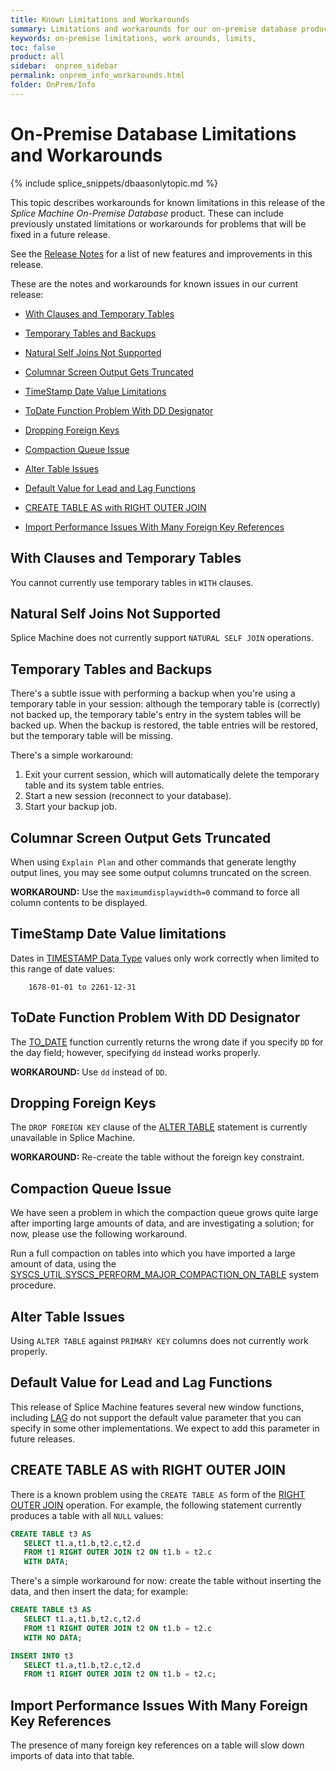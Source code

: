 ```yaml
---
title: Known Limitations and Workarounds
summary: Limitations and workarounds for our on-premise database product.
keywords: on-premise limitations, work arounds, limits,
toc: false
product: all
sidebar:  onprem_sidebar
permalink: onprem_info_workarounds.html
folder: OnPrem/Info
---
```

# On-Premise Database Limitations and Workarounds

{% include splice_snippets/dbaasonlytopic.md %}

This topic describes workarounds for known limitations in this release of the *Splice Machine On-Premise Database* product. These can include previously unstated limitations or workarounds for problems that will be fixed in a future release.

<div class="noteIcon">See the <a href="onprem_info_release.html">Release Notes</a> for a list of new features and improvements in this release.</div>

These are the notes and workarounds for known issues in our current release:

* [With Clauses and Temporary Tables](#with-clauses-and-temporary-tables)

* [Temporary Tables and Backups](#temporary-tables-and-backups)

* [Natural Self Joins Not Supported](#natural-self-joins-not-supported)

* [Columnar Screen Output Gets Truncated](#columnar-screen-output-gets-truncated)

* [TimeStamp Date Value Limitations](#timestamp-date-value-limitations)

* [ToDate Function Problem With DD Designator](#todate-function-problem-with-dd-designator)

* [Dropping Foreign Keys](#dropping-foreign-keys)

* [Compaction Queue Issue](#compaction-queue-issue)

* [Alter Table Issues](#alter-table-issues)

* [Default Value for Lead and Lag Functions](#default-value-for-lead-and-lag-functions)

* [CREATE TABLE AS with RIGHT OUTER JOIN](#create-table-as-with-right-outer-join)

* [Import Performance Issues With Many Foreign Key References](#import-performance-issues-with-many-foreign-key-references)


## With Clauses and Temporary Tables

You cannot currently use temporary tables in ``WITH`` clauses.


## Natural Self Joins Not Supported

Splice Machine does not currently support ``NATURAL SELF JOIN`` operations.


## Temporary Tables and Backups

There's a subtle issue with performing a backup when you're using a temporary table in your session: although the temporary table is (correctly) not backed up, the temporary table's entry in the system tables will be backed up. When the backup is restored, the table entries will be restored, but the temporary table will be missing.

There's a simple workaround:
1. Exit your current session, which will automatically delete the temporary table and its system table entries.
2. Start a new session (reconnect to your database).
3. Start your backup job.


## Columnar Screen Output Gets Truncated

When using ``Explain Plan`` and other commands that generate lengthy output lines, you may see some output columns truncated on the screen.

**WORKAROUND:** Use the `maximumdisplaywidth=0` command to force all column contents to be displayed.


## TimeStamp Date Value limitations

Dates in [TIMESTAMP Data Type](sqlref_builtinfcns_timestamp.html) values only work correctly when limited to this range of date values:
~~~~
    1678-01-01 to 2261-12-31
~~~~


## ToDate Function Problem With DD Designator

The [TO_DATE](sqlref_builtinfcns_date.html) function currently returns the wrong date if you specify ``DD`` for the day field; however, specifying ``dd`` instead works properly.

**WORKAROUND:** Use `dd` instead of `DD`.


## Dropping Foreign Keys

The ``DROP FOREIGN KEY`` clause of the [ALTER TABLE](sqlref_statements_altertable.html) statement is currently unavailable in Splice Machine.

**WORKAROUND:** Re-create the table without the foreign key constraint.


## Compaction Queue Issue

We have seen a problem in which the compaction queue grows quite large after importing large amounts of data, and are investigating a solution; for now, please use the following workaround.

Run a full compaction on tables into which you have imported a large amount of data, using the [SYSCS_UTIL.SYSCS_PERFORM_MAJOR_COMPACTION_ON_TABLE](sqlref_sysprocs_compacttable.html) system procedure.</div>


## Alter Table Issues

Using ``ALTER TABLE`` against ``PRIMARY KEY`` columns does not currently work properly.


## Default Value for Lead and Lag Functions

This release of Splice Machine features several new window functions, including [LAG](sqlref_builtinfcns_lag.html) do not support the default value parameter that you can specify in some other implementations. We expect to add this parameter in future releases.


## CREATE TABLE AS with RIGHT OUTER JOIN

There is a known problem using the ``CREATE TABLE AS`` form of the [RIGHT OUTER JOIN](sqlref_joinops_rightouterjoin.html) operation. For example, the following statement currently produces a table with all ``NULL`` values:
~~~ sql
CREATE TABLE t3 AS
   SELECT t1.a,t1.b,t2.c,t2.d
   FROM t1 RIGHT OUTER JOIN t2 ON t1.b = t2.c
   WITH DATA;
~~~

There's a simple workaround for now: create the table without inserting the data, and then insert the data; for example:
~~~ sql
CREATE TABLE t3 AS
   SELECT t1.a,t1.b,t2.c,t2.d
   FROM t1 RIGHT OUTER JOIN t2 ON t1.b = t2.c
   WITH NO DATA;

INSERT INTO t3
   SELECT t1.a,t1.b,t2.c,t2.d
   FROM t1 RIGHT OUTER JOIN t2 ON t1.b = t2.c;
~~~


## Import Performance Issues With Many Foreign Key References

The presence of many foreign key references on a table will slow down imports of data into that table.
